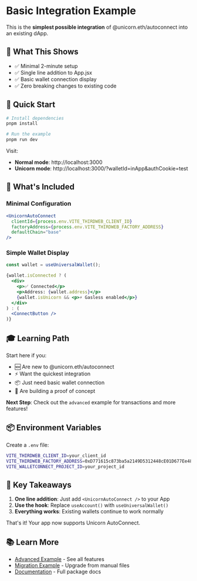 # Basic Integration Example

This is the **simplest possible integration** of @unicorn.eth/autoconnect into an existing dApp.

## 🎯 What This Shows

- ✅ Minimal 2-minute setup
- ✅ Single line addition to App.jsx
- ✅ Basic wallet connection display
- ✅ Zero breaking changes to existing code

## 🚀 Quick Start

```bash
# Install dependencies
pnpm install

# Run the example
pnpm run dev
```

Visit:
- **Normal mode**: http://localhost:3000
- **Unicorn mode**: http://localhost:3000/?walletId=inApp&authCookie=test

## 📝 What's Included

### Minimal Configuration

```jsx
<UnicornAutoConnect
  clientId={process.env.VITE_THIRDWEB_CLIENT_ID}
  factoryAddress={process.env.VITE_THIRDWEB_FACTORY_ADDRESS}
  defaultChain="base"
/>
```

### Simple Wallet Display

```jsx
const wallet = useUniversalWallet();

{wallet.isConnected ? (
  <div>
    <p>✅ Connected</p>
    <p>Address: {wallet.address}</p>
    {wallet.isUnicorn && <p>⚡ Gasless enabled</p>}
  </div>
) : (
  <ConnectButton />
)}
```

## 🎓 Learning Path

Start here if you:
- 🆕 Are new to @unicorn.eth/autoconnect
- ⚡ Want the quickest integration
- 📦 Just need basic wallet connection
- 🎯 Are building a proof of concept

**Next Step**: Check out the `advanced` example for transactions and more features!

## 📦 Environment Variables

Create a `.env` file:

```bash
VITE_THIRDWEB_CLIENT_ID=your_client_id
VITE_THIRDWEB_FACTORY_ADDRESS=0xD771615c873ba5a2149D5312448cE01D677Ee48A
VITE_WALLETCONNECT_PROJECT_ID=your_project_id
```

## 🎯 Key Takeaways

1. **One line addition**: Just add `<UnicornAutoConnect />` to your App
2. **Use the hook**: Replace `useAccount()` with `useUniversalWallet()`
3. **Everything works**: Existing wallets continue to work normally

That's it! Your app now supports Unicorn AutoConnect.

## 📚 Learn More

- [Advanced Example](../advanced/) - See all features
- [Migration Example](../migration/) - Upgrade from manual files
- [Documentation](../../README.md) - Full package docs